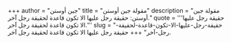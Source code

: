 +++
author = "جين أوستن"
title = "مقولة جين أوستن"
description = "مقولة جين أوستن: حقيقة رجل عليها الا تكون قاعدة لحقيقة رجل آخر."
quote = '''حقيقة رجل عليها الا تكون قاعدة لحقيقة رجل آخر.''' 
slug = "حقيقة-رجل-عليها-الا-تكون-قاعدة-لحقيقة-رجل-آخر"
+++
حقيقة رجل عليها الا تكون قاعدة لحقيقة رجل آخر.
